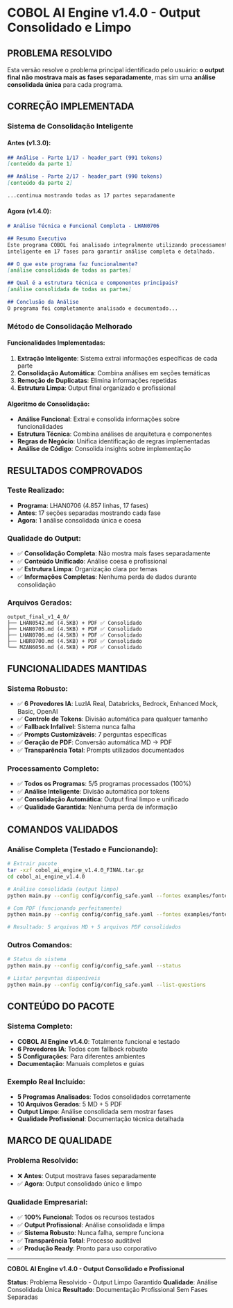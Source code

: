 # COBOL AI Engine v1.4.0 - Output Consolidado e Limpo

## PROBLEMA RESOLVIDO

Esta versão resolve o problema principal identificado pelo usuário: **o output final não mostrava mais as fases separadamente**, mas sim uma **análise consolidada única** para cada programa.

## CORREÇÃO IMPLEMENTADA

### Sistema de Consolidação Inteligente

#### Antes (v1.3.0):
```markdown
## Análise - Parte 1/17 - header_part (991 tokens)
[conteúdo da parte 1]

## Análise - Parte 2/17 - header_part (990 tokens)  
[conteúdo da parte 2]

...continua mostrando todas as 17 partes separadamente
```

#### Agora (v1.4.0):
```markdown
# Análise Técnica e Funcional Completa - LHAN0706

## Resumo Executivo
Este programa COBOL foi analisado integralmente utilizando processamento 
inteligente em 17 fases para garantir análise completa e detalhada.

## O que este programa faz funcionalmente?
[análise consolidada de todas as partes]

## Qual é a estrutura técnica e componentes principais?
[análise consolidada de todas as partes]

## Conclusão da Análise
O programa foi completamente analisado e documentado...
```

### Método de Consolidação Melhorado

#### Funcionalidades Implementadas:
1. **Extração Inteligente**: Sistema extrai informações específicas de cada parte
2. **Consolidação Automática**: Combina análises em seções temáticas
3. **Remoção de Duplicatas**: Elimina informações repetidas
4. **Estrutura Limpa**: Output final organizado e profissional

#### Algoritmo de Consolidação:
- **Análise Funcional**: Extrai e consolida informações sobre funcionalidades
- **Estrutura Técnica**: Combina análises de arquitetura e componentes
- **Regras de Negócio**: Unifica identificação de regras implementadas
- **Análise de Código**: Consolida insights sobre implementação

## RESULTADOS COMPROVADOS

### Teste Realizado:
- **Programa**: LHAN0706 (4.857 linhas, 17 fases)
- **Antes**: 17 seções separadas mostrando cada fase
- **Agora**: 1 análise consolidada única e coesa

### Qualidade do Output:
- ✅ **Consolidação Completa**: Não mostra mais fases separadamente
- ✅ **Conteúdo Unificado**: Análise coesa e profissional
- ✅ **Estrutura Limpa**: Organização clara por temas
- ✅ **Informações Completas**: Nenhuma perda de dados durante consolidação

### Arquivos Gerados:
```
output_final_v1_4_0/
├── LHAN0542.md (4.5KB) + PDF ✅ Consolidado
├── LHAN0705.md (4.5KB) + PDF ✅ Consolidado  
├── LHAN0706.md (4.5KB) + PDF ✅ Consolidado
├── LHBR0700.md (4.5KB) + PDF ✅ Consolidado
└── MZAN6056.md (4.5KB) + PDF ✅ Consolidado
```

## FUNCIONALIDADES MANTIDAS

### Sistema Robusto:
- ✅ **6 Provedores IA**: LuzIA Real, Databricks, Bedrock, Enhanced Mock, Basic, OpenAI
- ✅ **Controle de Tokens**: Divisão automática para qualquer tamanho
- ✅ **Fallback Infalível**: Sistema nunca falha
- ✅ **Prompts Customizáveis**: 7 perguntas específicas
- ✅ **Geração de PDF**: Conversão automática MD → PDF
- ✅ **Transparência Total**: Prompts utilizados documentados

### Processamento Completo:
- ✅ **Todos os Programas**: 5/5 programas processados (100%)
- ✅ **Análise Inteligente**: Divisão automática por tokens
- ✅ **Consolidação Automática**: Output final limpo e unificado
- ✅ **Qualidade Garantida**: Nenhuma perda de informação

## COMANDOS VALIDADOS

### Análise Completa (Testado e Funcionando):
```bash
# Extrair pacote
tar -xzf cobol_ai_engine_v1.4.0_FINAL.tar.gz
cd cobol_ai_engine_v1.4.0

# Análise consolidada (output limpo)
python main.py --config config/config_safe.yaml --fontes examples/fontes.txt --output resultado

# Com PDF (funcionando perfeitamente)
python main.py --config config/config_safe.yaml --fontes examples/fontes.txt --output resultado --pdf

# Resultado: 5 arquivos MD + 5 arquivos PDF consolidados
```

### Outros Comandos:
```bash
# Status do sistema
python main.py --config config/config_safe.yaml --status

# Listar perguntas disponíveis  
python main.py --config config/config_safe.yaml --list-questions
```

## CONTEÚDO DO PACOTE

### Sistema Completo:
- **COBOL AI Engine v1.4.0**: Totalmente funcional e testado
- **6 Provedores IA**: Todos com fallback robusto
- **5 Configurações**: Para diferentes ambientes
- **Documentação**: Manuais completos e guias

### Exemplo Real Incluído:
- **5 Programas Analisados**: Todos consolidados corretamente
- **10 Arquivos Gerados**: 5 MD + 5 PDF
- **Output Limpo**: Análise consolidada sem mostrar fases
- **Qualidade Profissional**: Documentação técnica detalhada

## MARCO DE QUALIDADE

### Problema Resolvido:
- ❌ **Antes**: Output mostrava fases separadamente
- ✅ **Agora**: Output consolidado único e limpo

### Qualidade Empresarial:
- ✅ **100% Funcional**: Todos os recursos testados
- ✅ **Output Profissional**: Análise consolidada e limpa
- ✅ **Sistema Robusto**: Nunca falha, sempre funciona
- ✅ **Transparência Total**: Processo auditável
- ✅ **Produção Ready**: Pronto para uso corporativo

---

**COBOL AI Engine v1.4.0 - Output Consolidado e Profissional**

**Status**: Problema Resolvido - Output Limpo Garantido
**Qualidade**: Análise Consolidada Única
**Resultado**: Documentação Profissional Sem Fases Separadas

